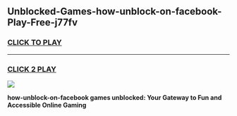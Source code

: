 
## Unblocked-Games-how-unblock-on-facebook-Play-Free-j77fv
<h3>
<a href="https://premium76.site?title=how-unblock-on-facebook&ref=20M">CLICK TO PLAY</a></h3>
<hr>

<h3>
<a href="https://premium76.site?title=how-unblock-on-facebook&ref=20M">CLICK 2 PLAY</a>
  
</h3>

<a href="https://premium76.site?title=how-unblock-on-facebook&ref=19M"><img src="https://clearcache.store/games.png"></a>


**how-unblock-on-facebook games unblocked: Your Gateway to Fun and Accessible Online Gaming**
